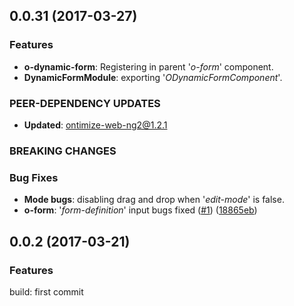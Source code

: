 ## 0.0.31 (2017-03-27)

### Features
* **o-dynamic-form**: Registering in parent '*o-form*' component.
* **DynamicFormModule**: exporting '*ODynamicFormComponent*'.

### PEER-DEPENDENCY UPDATES ###
* **Updated**:   ontimize-web-ng2@1.2.1

### BREAKING CHANGES

### Bug Fixes
* **Mode bugs**: disabling drag and drop when '*edit-mode*' is false.
* **o-form**: '*form-definition*' input bugs fixed ([#1](https://github.com/OntimizeWeb/ontimize-web-ng2/issues/1)) ([18865eb](https://github.com/OntimizeWeb/ontimize-web-ng2/commit/18865eb))



## 0.0.2 (2017-03-21)

### Features

build: first commit



